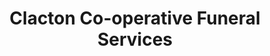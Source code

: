 ---
title: "Clacton Co-operative Funeral Services"
url: /clacton-on-sea/clacton-co-operative-funeral-services/
shop: funeral directors
---